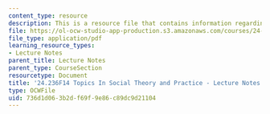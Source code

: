 ```yaml
---
content_type: resource
description: This is a resource file that contains information regarding session 6.
file: https://ol-ocw-studio-app-production.s3.amazonaws.com/courses/24-236-topics-in-social-theory-and-practice-race-and-racism-fall-2014/736d1d063b2df69f9e86c89dc9d21104_MIT24_236F14_Sess6.pdf
file_type: application/pdf
learning_resource_types:
- Lecture Notes
parent_title: Lecture Notes
parent_type: CourseSection
resourcetype: Document
title: '24.236F14 Topics In Social Theory and Practice - Lecture Notes: Race and Medicine'
type: OCWFile
uid: 736d1d06-3b2d-f69f-9e86-c89dc9d21104
---
```


